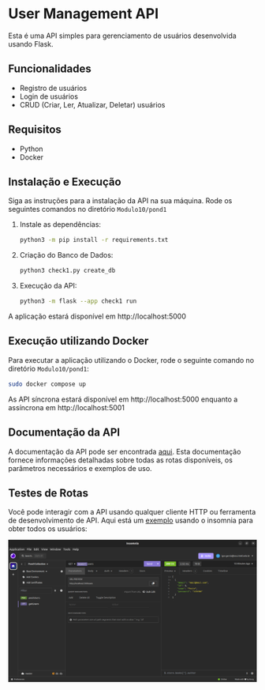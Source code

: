 # User Management API

Esta é uma API simples para gerenciamento de usuários desenvolvida usando Flask.

## Funcionalidades

- Registro de usuários
- Login de usuários
- CRUD (Criar, Ler, Atualizar, Deletar) usuários

## Requisitos

- Python
- Docker

## Instalação e Execução

Siga as instruções para a instalação da API na sua máquina. Rode os seguintes comandos no diretório `Modulo10/pond1`

1. Instale as dependências:

   ```bash
   python3 -m pip install -r requirements.txt
   ```

2. Criação do Banco de Dados:

   ```bash
   python3 check1.py create_db
   ```

3. Execução da API:
 
   ```bash
   python3 -m flask --app check1 run
   ```

A aplicação estará disponível em http://localhost:5000

## Execução utilizando Docker

Para executar a aplicação utilizando o Docker, rode o seguinte comando no diretório `Modulo10/pond1`:
   
   ```bash
   sudo docker compose up
   ```

As API síncrona estará disponível em http://localhost:5000 enquanto a assíncrona em http://localhost:5001

## Documentação da API

A documentação da API pode ser encontrada [aqui](./swagger.yaml). Esta documentação fornece informações detalhadas sobre todas as rotas disponíveis, os parâmetros necessários e exemplos de uso.

## Testes de Rotas

Você pode interagir com a API usando qualquer cliente HTTP ou ferramenta de desenvolvimento de API. Aqui está um [exemplo](Insomnia.yaml) usando o insomnia para obter todos os usuários:

![insomnia](./imgs/InsomniaRoutes.png)